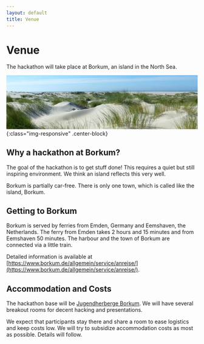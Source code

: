 ```yaml
---
layout: default
title: Venue
---
```


# Venue

The hackathon will take place at Borkum, an island in the North Sea.

![image-title-here](images/dunes-2693578_1280-banner.jpg){:class="img-responsive" .center-block}


## Why a hackathon at Borkum?

The goal of the hackathon is to get stuff done! This requires a quiet but still inspiring environment. We think an island reflects this very well.

Borkum is partially car-free. There is only one town, which is called like the island, Borkum.

## Getting to Borkum

Borkum is served by ferries from Emden, Germany and Eemshaven, the Netherlands.  The ferry from Emden takes 2 hours and 15 minutes and from Eemshaven 50 minutes. The harbour and the town of Borkum are connected via a little train.

Detailed information is available at [https://www.borkum.de/allgemein/service/anreise/](https://www.borkum.de/allgemein/service/anreise/).

## Accommodation and Costs

The hackathon base will be [Jugendherberge Borkum](https://borkum.jugendherberge.de/). We will have several breakout rooms for decent hacking and presentations.

We expect that participants stay there and share a room to ease logistics and keep costs low. We will try to subsidize accommodation costs as most as possible. Details will follow.
